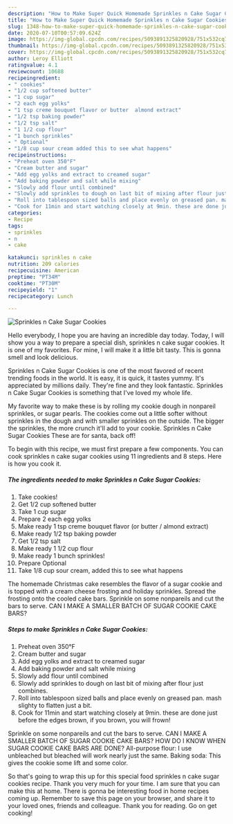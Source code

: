 ```yaml
---
description: "How to Make Super Quick Homemade Sprinkles n Cake Sugar Cookies"
title: "How to Make Super Quick Homemade Sprinkles n Cake Sugar Cookies"
slug: 1348-how-to-make-super-quick-homemade-sprinkles-n-cake-sugar-cookies
date: 2020-07-10T00:57:09.624Z
image: https://img-global.cpcdn.com/recipes/5093891325820928/751x532cq70/sprinkles-n-cake-sugar-cookies-recipe-main-photo.jpg
thumbnail: https://img-global.cpcdn.com/recipes/5093891325820928/751x532cq70/sprinkles-n-cake-sugar-cookies-recipe-main-photo.jpg
cover: https://img-global.cpcdn.com/recipes/5093891325820928/751x532cq70/sprinkles-n-cake-sugar-cookies-recipe-main-photo.jpg
author: Leroy Elliott
ratingvalue: 4.1
reviewcount: 10688
recipeingredient:
- " cookies"
- "1/2 cup softened butter"
- "1 cup sugar"
- "2 each egg yolks"
- "1 tsp creme bouquet flavor or butter  almond extract"
- "1/2 tsp baking powder"
- "1/2 tsp salt"
- "1 1/2 cup flour"
- "1 bunch sprinkles"
- " Optional"
- "1/8 cup sour cream added this to see what happens"
recipeinstructions:
- "Preheat oven 350°F"
- "Cream butter and sugar"
- "Add egg yolks and extract to creamed sugar"
- "Add baking powder and salt while mixing"
- "Slowly add flour until combined"
- "Slowly add sprinkles to dough on last bit of mixing after flour just combines."
- "Roll into tablespoon sized balls and place evenly on greased pan. mash slighty to flatten just a bit."
- "Cook for 11min and start watching closely at 9min. these are done just before the edges brown, if you brown, you will frown!"
categories:
- Recipe
tags:
- sprinkles
- n
- cake

katakunci: sprinkles n cake 
nutrition: 209 calories
recipecuisine: American
preptime: "PT34M"
cooktime: "PT30M"
recipeyield: "1"
recipecategory: Lunch

---
```



![Sprinkles n Cake Sugar Cookies](https://img-global.cpcdn.com/recipes/5093891325820928/751x532cq70/sprinkles-n-cake-sugar-cookies-recipe-main-photo.jpg)

Hello everybody, I hope you are having an incredible day today. Today, I will show you a way to prepare a special dish, sprinkles n cake sugar cookies. It is one of my favorites. For mine, I will make it a little bit tasty. This is gonna smell and look delicious.

Sprinkles n Cake Sugar Cookies is one of the most favored of recent trending foods in the world. It is easy, it is quick, it tastes yummy. It's appreciated by millions daily. They're fine and they look fantastic. Sprinkles n Cake Sugar Cookies is something that I've loved my whole life.

My favorite way to make these is by rolling my cookie dough in nonpareil sprinkles, or sugar pearls. The cookies come out a little softer without sprinkles in the dough and with smaller sprinkles on the outside. The bigger the sprinkles, the more crunch it&#39;ll add to your cookie. Sprinkles n Cake Sugar Cookies These are for santa, back off!


To begin with this recipe, we must first prepare a few components. You can cook sprinkles n cake sugar cookies using 11 ingredients and 8 steps. Here is how you cook it.

<!--inarticleads1-->

##### The ingredients needed to make Sprinkles n Cake Sugar Cookies:

1. Take  cookies!
1. Get 1/2 cup softened butter
1. Take 1 cup sugar
1. Prepare 2 each egg yolks
1. Make ready 1 tsp creme bouquet flavor (or butter / almond extract)
1. Make ready 1/2 tsp baking powder
1. Get 1/2 tsp salt
1. Make ready 1 1/2 cup flour
1. Make ready 1 bunch sprinkles!
1. Prepare  Optional
1. Take 1/8 cup sour cream, added this to see what happens


The homemade Christmas cake resembles the flavor of a sugar cookie and is topped with a cream cheese frosting and holiday sprinkles. Spread the frosting onto the cooled cake bars. Sprinkle on some nonpareils and cut the bars to serve. CAN I MAKE A SMALLER BATCH OF SUGAR COOKIE CAKE BARS? 

<!--inarticleads2-->

##### Steps to make Sprinkles n Cake Sugar Cookies:

1. Preheat oven 350°F
1. Cream butter and sugar
1. Add egg yolks and extract to creamed sugar
1. Add baking powder and salt while mixing
1. Slowly add flour until combined
1. Slowly add sprinkles to dough on last bit of mixing after flour just combines.
1. Roll into tablespoon sized balls and place evenly on greased pan. mash slighty to flatten just a bit.
1. Cook for 11min and start watching closely at 9min. these are done just before the edges brown, if you brown, you will frown!


Sprinkle on some nonpareils and cut the bars to serve. CAN I MAKE A SMALLER BATCH OF SUGAR COOKIE CAKE BARS? HOW DO I KNOW WHEN SUGAR COOKIE CAKE BARS ARE DONE? All-purpose flour: I use unbleached but bleached will work nearly just the same. Baking soda: This gives the cookie some lift and some color. 

So that's going to wrap this up for this special food sprinkles n cake sugar cookies recipe. Thank you very much for your time. I am sure that you can make this at home. There is gonna be interesting food in home recipes coming up. Remember to save this page on your browser, and share it to your loved ones, friends and colleague. Thank you for reading. Go on get cooking!
